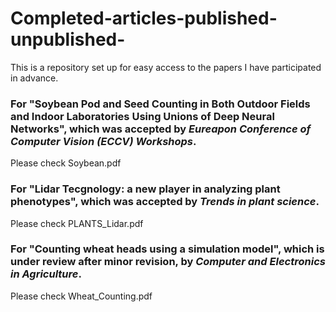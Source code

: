 # Completed-articles-published-unpublished-
This is a repository set up for easy access to the papers I have participated in advance.

### For "Soybean Pod and Seed Counting in Both Outdoor Fields and Indoor Laboratories Using Unions of Deep Neural Networks", which was accepted by *Eureapon Conference of Computer Vision (ECCV) Workshops*.
Please check Soybean.pdf


### For "Lidar Tecgnology: a new player in analyzing plant phenotypes", which was accepted by *Trends in plant science*.
Please check PLANTS_Lidar.pdf

### For "Counting wheat heads using a simulation model", which is under review after minor revision, by *Computer and Electronics in Agriculture*.
Please check Wheat_Counting.pdf
